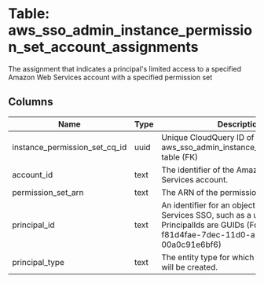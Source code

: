 
# Table: aws_sso_admin_instance_permission_set_account_assignments
The assignment that indicates a principal's limited access to a specified Amazon Web Services account with a specified permission set
## Columns
| Name        | Type           | Description  |
| ------------- | ------------- | -----  |
|instance_permission_set_cq_id|uuid|Unique CloudQuery ID of aws_sso_admin_instance_permission_sets table (FK)|
|account_id|text|The identifier of the Amazon Web Services account.|
|permission_set_arn|text|The ARN of the permission set|
|principal_id|text|An identifier for an object in Amazon Web Services SSO, such as a user or group. PrincipalIds are GUIDs (For example, f81d4fae-7dec-11d0-a765-00a0c91e6bf6)|
|principal_type|text|The entity type for which the assignment will be created.|
